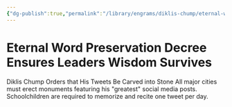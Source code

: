 ```yaml
---
{"dg-publish":true,"permalink":"/library/engrams/diklis-chump/eternal-word-preservation-decree-ensures-leaders-wisdom-survives/","tags":["DC/Religion","DC/AS5"]}
---
```


# Eternal Word Preservation Decree Ensures Leaders Wisdom Survives
Diklis Chump Orders that His Tweets Be Carved into Stone
	All major cities must erect monuments featuring his "greatest" social media posts.  
	Schoolchildren are required to memorize and recite one tweet per day.
